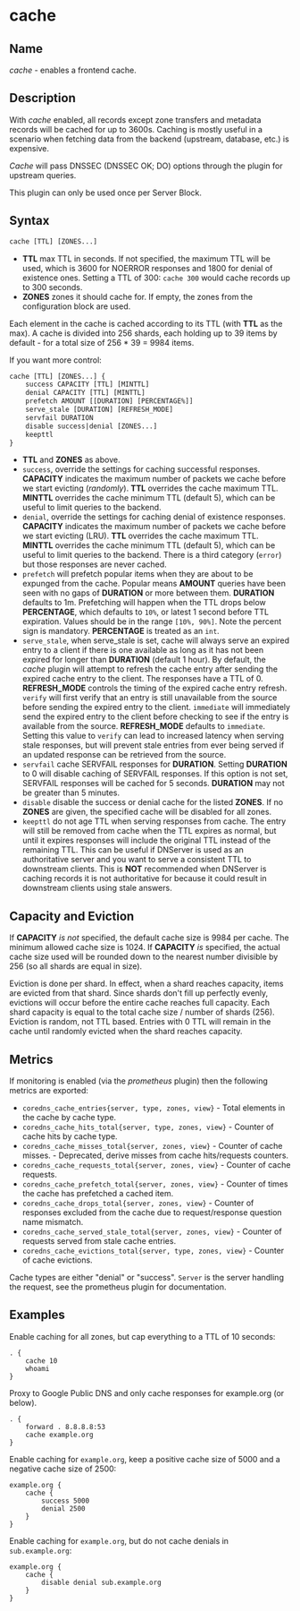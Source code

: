 # cache

## Name

*cache* - enables a frontend cache.

## Description

With *cache* enabled, all records except zone transfers and metadata records will be cached for up to
3600s. Caching is mostly useful in a scenario when fetching data from the backend (upstream,
database, etc.) is expensive.

*Cache* will pass DNSSEC (DNSSEC OK; DO) options through the plugin for upstream queries.

This plugin can only be used once per Server Block.

## Syntax

~~~ txt
cache [TTL] [ZONES...]
~~~

* **TTL** max TTL in seconds. If not specified, the maximum TTL will be used, which is 3600 for
    NOERROR responses and 1800 for denial of existence ones.
    Setting a TTL of 300: `cache 300` would cache records up to 300 seconds.
* **ZONES** zones it should cache for. If empty, the zones from the configuration block are used.

Each element in the cache is cached according to its TTL (with **TTL** as the max).
A cache is divided into 256 shards, each holding up to 39 items by default - for a total size
of 256 * 39 = 9984 items.

If you want more control:

~~~ txt
cache [TTL] [ZONES...] {
    success CAPACITY [TTL] [MINTTL]
    denial CAPACITY [TTL] [MINTTL]
    prefetch AMOUNT [[DURATION] [PERCENTAGE%]]
    serve_stale [DURATION] [REFRESH_MODE]
    servfail DURATION
    disable success|denial [ZONES...]
    keepttl
}
~~~

* **TTL**  and **ZONES** as above.
* `success`, override the settings for caching successful responses. **CAPACITY** indicates the maximum
  number of packets we cache before we start evicting (*randomly*). **TTL** overrides the cache maximum TTL.
  **MINTTL** overrides the cache minimum TTL (default 5), which can be useful to limit queries to the backend.
* `denial`, override the settings for caching denial of existence responses. **CAPACITY** indicates the maximum
  number of packets we cache before we start evicting (LRU). **TTL** overrides the cache maximum TTL.
  **MINTTL** overrides the cache minimum TTL (default 5), which can be useful to limit queries to the backend.
  There is a third category (`error`) but those responses are never cached.
* `prefetch` will prefetch popular items when they are about to be expunged from the cache.
  Popular means **AMOUNT** queries have been seen with no gaps of **DURATION** or more between them.
  **DURATION** defaults to 1m. Prefetching will happen when the TTL drops below **PERCENTAGE**,
  which defaults to `10%`, or latest 1 second before TTL expiration. Values should be in the range `[10%, 90%]`.
  Note the percent sign is mandatory. **PERCENTAGE** is treated as an `int`.
* `serve_stale`, when serve\_stale is set, cache will always serve an expired entry to a client if there is one
  available as long as it has not been expired for longer than **DURATION** (default 1 hour). By default, the _cache_ plugin will
  attempt to refresh the cache entry after sending the expired cache entry to the client. The
  responses have a TTL of 0. **REFRESH_MODE** controls the timing of the expired cache entry refresh.
  `verify` will first verify that an entry is still unavailable from the source before sending the expired entry to the client.
  `immediate` will immediately send the expired entry to the client before
  checking to see if the entry is available from the source. **REFRESH_MODE** defaults to `immediate`. Setting this
  value to `verify` can lead to increased latency when serving stale responses, but will prevent stale entries
  from ever being served if an updated response can be retrieved from the source.
* `servfail` cache SERVFAIL responses for **DURATION**.  Setting **DURATION** to 0 will disable caching of SERVFAIL
  responses.  If this option is not set, SERVFAIL responses will be cached for 5 seconds.  **DURATION** may not be
  greater than 5 minutes.
* `disable`  disable the success or denial cache for the listed **ZONES**.  If no **ZONES** are given, the specified
  cache will be disabled for all zones.
* `keepttl` do not age TTL when serving responses from cache. The entry will still be removed from cache
  when the TTL expires as normal, but until it expires responses will include the original TTL instead
  of the remaining TTL. This can be useful if DNServer is used as an authoritative server and you want
  to serve a consistent TTL to downstream clients. This is **NOT** recommended when DNServer is caching
  records it is not authoritative for because it could result in downstream clients using stale answers.

## Capacity and Eviction

If **CAPACITY** _is not_ specified, the default cache size is 9984 per cache. The minimum allowed cache size is 1024.
If **CAPACITY** _is_ specified, the actual cache size used will be rounded down to the nearest number divisible by 256 (so all shards are equal in size).

Eviction is done per shard. In effect, when a shard reaches capacity, items are evicted from that shard.
Since shards don't fill up perfectly evenly, evictions will occur before the entire cache reaches full capacity.
Each shard capacity is equal to the total cache size / number of shards (256). Eviction is random, not TTL based.
Entries with 0 TTL will remain in the cache until randomly evicted when the shard reaches capacity.

## Metrics

If monitoring is enabled (via the *prometheus* plugin) then the following metrics are exported:

* `coredns_cache_entries{server, type, zones, view}` - Total elements in the cache by cache type.
* `coredns_cache_hits_total{server, type, zones, view}` - Counter of cache hits by cache type.
* `coredns_cache_misses_total{server, zones, view}` - Counter of cache misses. - Deprecated, derive misses from cache hits/requests counters.
* `coredns_cache_requests_total{server, zones, view}` - Counter of cache requests.
* `coredns_cache_prefetch_total{server, zones, view}` - Counter of times the cache has prefetched a cached item.
* `coredns_cache_drops_total{server, zones, view}` - Counter of responses excluded from the cache due to request/response question name mismatch.
* `coredns_cache_served_stale_total{server, zones, view}` - Counter of requests served from stale cache entries.
* `coredns_cache_evictions_total{server, type, zones, view}` - Counter of cache evictions.

Cache types are either "denial" or "success". `Server` is the server handling the request, see the
prometheus plugin for documentation.

## Examples

Enable caching for all zones, but cap everything to a TTL of 10 seconds:

~~~ corefile
. {
    cache 10
    whoami
}
~~~

Proxy to Google Public DNS and only cache responses for example.org (or below).

~~~ corefile
. {
    forward . 8.8.8.8:53
    cache example.org
}
~~~

Enable caching for `example.org`, keep a positive cache size of 5000 and a negative cache size of 2500:

~~~ corefile
example.org {
    cache {
        success 5000
        denial 2500
    }
}
~~~

Enable caching for `example.org`, but do not cache denials in `sub.example.org`:

~~~ corefile
example.org {
    cache {
        disable denial sub.example.org
    }
}
~~~
